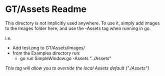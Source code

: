 GT/Assets Readme
======

This directory is not implicitly used anywhere. To use it, simply add images to the Images folder here, and use the -Assets tag when running in go.

i.e.
- Add test.png to GT/Assets/Images/
- from the Examples directory run:
  - go run SimpleWindow.go -Assets "../Assets"
    
*This tag will allow you to override the local Assets default ("./Assets")*